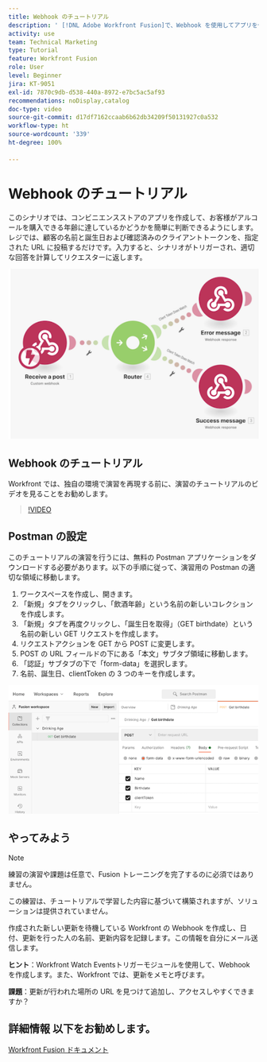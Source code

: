 ```yaml
---
title: Webhook のチュートリアル
description: ' [!DNL Adobe Workfront Fusion]で、Webhook を使用してアプリを作成し、お客様がアルコールを購入できる年齢に達しているかどうかを判断する方法を説明します。'
activity: use
team: Technical Marketing
type: Tutorial
feature: Workfront Fusion
role: User
level: Beginner
jira: KT-9051
exl-id: 7870c9db-d538-440a-8972-e7bc5ac5af93
recommendations: noDisplay,catalog
doc-type: video
source-git-commit: d17df7162ccaab6b62db34209f50131927c0a532
workflow-type: ht
source-wordcount: '339'
ht-degree: 100%

---
```


# Webhook のチュートリアル

このシナリオでは、コンビニエンスストアのアプリを作成して、お客様がアルコールを購入できる年齢に達しているかどうかを簡単に判断できるようにします。レジでは、顧客の名前と誕生日および確認済みのクライアントトークンを、指定された URL に投稿するだけです。入力すると、シナリオがトリガーされ、適切な回答を計算してリクエスターに返します。

![スイッチモジュールを使用した画像](assets/beyond-basic-modules-5.png)

## Webhook のチュートリアル

Workfront では、独自の環境で演習を再現する前に、演習のチュートリアルのビデオを見ることをお勧めします。

>[!VIDEO](https://video.tv.adobe.com/v/3417947/?quality=12&learn=on&enablevpops&captions=jpn)


## Postman の設定

このチュートリアルの演習を行うには、無料の Postman アプリケーションをダウンロードする必要があります。以下の手順に従って、演習用の Postman の適切な領域に移動します。

1. ワークスペースを作成し、開きます。
1. 「新規」タブをクリックし、「飲酒年齢」という名前の新しいコレクションを作成します。
1. 「新規」タブを再度クリックし、「誕生日を取得」（GET birthdate）という名前の新しい GET リクエストを作成します。
1. リクエストアクションを GET から POST に変更します。
1. POST の URL フィールドの下にある「本文」サブタブ領域に移動します。
1. 「認証」サブタブの下で「form-data」を選択します。
1. 名前、誕生日、clientToken の 3 つのキーを作成します。

![スイッチモジュールを使用した画像](assets/beyond-basic-modules-6.png)

## やってみよう

>[!NOTE]
>
>練習の演習や課題は任意で、Fusion トレーニングを完了するのに必須ではありません。

この練習は、チュートリアルで学習した内容に基づいて構築されますが、ソリューションは提供されていません。

作成された新しい更新を待機している Workfront の Webhook を作成し、日付、更新を行った人の名前、更新内容を記録します。この情報を自分にメール送信します。

**ヒント**：Workfront Watch Eventsトリガーモジュールを使用して、Webhook を作成します。また、Workfront では、更新をメモと呼びます。

**課題**：更新が行われた場所の URL を見つけて追加し、アクセスしやすくできますか？


## 詳細情報 以下をお勧めします。

[Workfront Fusion ドキュメント](https://experienceleague.adobe.com/docs/workfront/using/adobe-workfront-fusion/workfront-fusion-2.html?lang=ja)
